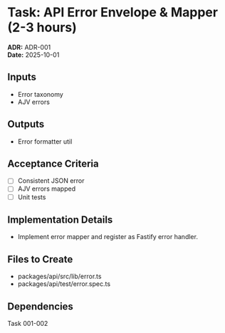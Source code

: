 # Task: API Error Envelope & Mapper (2-3 hours)
**ADR:** ADR-001  
**Date:** 2025-10-01

## Inputs
- Error taxonomy
- AJV errors

## Outputs
- Error formatter util

## Acceptance Criteria
- [ ] Consistent JSON error
- [ ] AJV errors mapped
- [ ] Unit tests

## Implementation Details
- Implement error mapper and register as Fastify error handler.

## Files to Create
- packages/api/src/lib/error.ts
- packages/api/test/error.spec.ts

## Dependencies
Task 001-002

